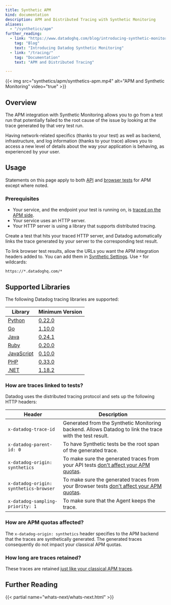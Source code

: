 ```yaml
---
title: Synthetic APM
kind: documentation
description: APM and Distributed Tracing with Synthetic Monitoring
aliases:
  - "/synthetics/apm"
further_reading:
  - link: "https://www.datadoghq.com/blog/introducing-synthetic-monitoring/"
    tag: "Blog"
    text: "Introducing Datadog Synthetic Monitoring"
  - link: "/tracing/"
    tag: "Documentation"
    text: "APM and Distributed Tracing"

---
```


{{< img src="synthetics/apm/synthetics-apm.mp4" alt="APM and Synthetic Monitoring" video="true"  >}}

## Overview

The APM integration with Synthetic Monitoring allows you to go from a test run that potentially failed to the root cause of the issue by looking at the trace generated by that very test run.

Having network-related specifics (thanks to your test) as well as backend, infrastructure, and log information (thanks to your trace) allows you to access a new level of details about the way your application is behaving, as experienced by your user.

## Usage

Statements on this page apply to both [API][1] and [browser tests][2] for APM except where noted.

### Prerequisites

* Your service, and the endpoint your test is running on, is [traced on the APM side][3].
* Your service uses an HTTP server.
* Your HTTP server is using a library that supports distributed tracing.

Create a test that hits your traced HTTP server, and Datadog automatically links the trace generated by your server to the corresponding test result.

To link browser test results, allow the URLs you want the APM integration headers added to. You can add them in [Synthetic Settings][19]. Use `*` for wildcards:

```text
https://*.datadoghq.com/*
```

## Supported Libraries

The following Datadog tracing libraries are supported:

| Library                             | Minimum Version                                                                                                             |
|----------------------------------------|-------------------------------------------------------------------------------------------------------------------------|
| [Python][4]                  | [0.22.0][5]                |
| [Go][6]                  | [1.10.0][7]                |
| [Java][8]                  | [0.24.1][9]                |
| [Ruby][10]                  | [0.20.0][11]                |
| [JavaScript][12]                  | [0.10.0][13]                |
| [PHP][14]                  | [0.33.0][15]                |
| [.NET][16]                  | [1.18.2][17]                |

### How are traces linked to tests?

Datadog uses the distributed tracing protocol and sets up the following HTTP headers:

| Header                                 | Description                                                                                                             |
|----------------------------------------|-------------------------------------------------------------------------------------------------------------------------|
| `x-datadog-trace-id`                   | Generated from the Synthetic Monitoring backend. Allows Datadog to link the trace with the test result.                 |
| `x-datadog-parent-id: 0`               | To have Synthetic tests be the root span of the generated trace.                                                        |
| `x-datadog-origin: synthetics`         | To make sure the generated traces from your API tests [don't affect your APM quotas](#how-are-apm-quotas-affected).     |
| `x-datadog-origin: synthetics-browser` | To make sure the generated traces from your Browser tests [don't affect your APM quotas](#how-are-apm-quotas-affected). |
| `x-datadog-sampling-priority: 1`       | To make sure that the Agent keeps the trace.                                                                      |

### How are APM quotas affected?

The `x-datadog-origin: synthetics` header specifies to the APM backend that the traces are synthetically generated. The generated traces consequently do not impact your classical APM quotas.

### How long are traces retained?

These traces are retained [just like your classical APM traces][18].

## Further Reading

{{< partial name="whats-next/whats-next.html" >}}

[1]: /synthetics/api_tests/
[2]: /synthetics/browser_tests/
[3]: /tracing/
[4]: /tracing/setup_overview/setup/python/
[5]: https://github.com/DataDog/dd-trace-py/releases/tag/v0.22.0
[6]: /tracing/setup_overview/setup/go/
[7]: https://github.com/DataDog/dd-trace-go/releases/tag/v1.10.0
[8]: /tracing/setup_overview/setup/java/
[9]: https://github.com/DataDog/dd-trace-java/releases/tag/v0.24.1
[10]: /tracing/setup_overview/setup/ruby/
[11]: https://github.com/DataDog/dd-trace-rb/releases/tag/v0.20.0
[12]: /tracing/setup_overview/setup/nodejs/
[13]: https://github.com/DataDog/dd-trace-js/releases/tag/v0.10.0
[14]: /tracing/setup_overview/setup/php/
[15]: https://github.com/DataDog/dd-trace-php/releases/tag/0.33.0
[16]: /tracing/setup_overview/setup/dotnet-core/
[17]: https://github.com/DataDog/dd-trace-dotnet/releases/tag/v1.18.2
[18]: /tracing/trace_retention_and_ingestion/
[19]: https://app.datadoghq.com/synthetics/settings/default
